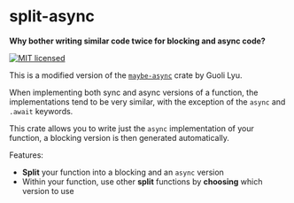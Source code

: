 # split-async

**Why bother writing similar code twice for blocking and async code?**

[![MIT licensed](https://img.shields.io/badge/license-MIT-blue.svg)](./LICENSE)
<!-- [![Latest Version](https://img.shields.io/crates/v/maybe-async.svg)](https://crates.io/crates/split-async) -->
<!-- [![split-async](https://docs.rs/split-async/badge.svg)](https://docs.rs/split-async) -->

This is a modified version of the [`maybe-async`](https://crates.io/crates/maybe-async) crate by Guoli Lyu.

When implementing both sync and async versions of a function, the implementations tend to be
very similar, with the exception of the `async` and `.await` keywords.

This crate allows you to write just the `async` implementation of your function, a blocking
version is then generated automatically.

Features:
- **Split** your function into a blocking and an `async` version
- Within your function, use other **split** functions by **choosing** which version to use
